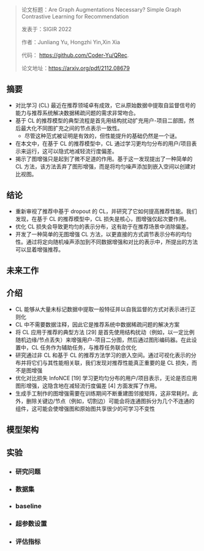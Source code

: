 > 论文标题：Are Graph Augmentations Necessary? Simple Graph Contrastive Learning for Recommendation
>
> 发表于：SIGIR 2022
>
> 作者：Junliang Yu, Hongzhi Yin,Xin Xia
>
> 代码： https://github.com/Coder-Yu/QRec.
>
> 论文地址：https://arxiv.org/pdf/2112.08679

## 摘要

- 对比学习 (CL) 最近在推荐领域卓有成效，它从原始数据中提取自监督信号的能力与推荐系统解决数据稀疏问题的需求非常吻合。
- 基于 CL 的推荐模型的典型流程是首先用结构扰动扩充用户-项目二部图，然后最大化不同图扩充之间的节点表示一致性。
  - 尽管这种范式被证明是有效的，但性能提升的基础仍然是一个谜。
- 在本文中，在基于 CL 的推荐模型中，CL 通过学习更均匀分布的用户/项目表示来运行，这可以隐式地减轻流行度偏差。
- 揭示了图增强只是起到了微不足道的作用。基于这一发现提出了一种简单的 CL 方法，该方法丢弃了图形增强，而是将均匀噪声添加到嵌入空间以创建对比视图。

## 结论

- 重新审视了推荐中基于 dropout 的 CL，并研究了它如何提高推荐性能。我们发现，在基于 CL 的推荐模型中，CL 损失是核心，图增强仅起次要作用。
- 优化 CL 损失会导致更均匀的表示分布，这有助于在推荐场景中消除偏差。
- 开发了一种简单的无图增强 CL 方法，以更直接的方式调节表示分布的均匀性。通过将定向随机噪声添加到不同数据增强和对比的表示中，所提出的方法可以显着增强推荐。

## 未来工作

## 介绍

- CL 能够从大量未标记数据中提取一般特征并以自我监督的方式对表示进行正则化
- CL 中不需要数据注释，因此它是推荐系统中数据稀疏问题的解决方案
- 将 CL 应用于推荐的典型方法 [29] 是首先使用结构扰动（例如，以一定比例随机边缘/节点丢失）来增强用户-项目二分图，然后通过图形编码器。在此设置中，CL 任务作为辅助任务，与推荐任务联合优化
- 研究通过非 CL 和基于 CL 的推荐方法学习的嵌入空间。通过可视化表示的分布并将它们与其性能相关联，我们发现对推荐性能真正重要的是 CL 损失，而不是图增强
- 优化对比损失 InfoNCE [19] 学习更均匀分布的用户/项目表示，无论是否应用图形增强，这隐含地在减轻流行度偏差 [4] 方面发挥了作用。
- 生成手工制作的图增强需要在训练期间不断重建图邻接矩阵，这非常耗时。此外，删除关键边/节点（例如，切割边）可能会将连通图拆分为几个不连通的组件，这可能会使增强图和原始图共享很少的可学习不变性

## 模型架构

## 实验

- ### 研究问题

- ### 数据集

- ### baseline

- ### 超参数设置

- ### 评估指标